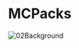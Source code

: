 # MCPacks
![02Background](https://github.com/TheServerFinder/MCPacks/blob/main/Screen%20Shot%202023-10-30%20at%209.14.25%20PM.png?raw=true)
